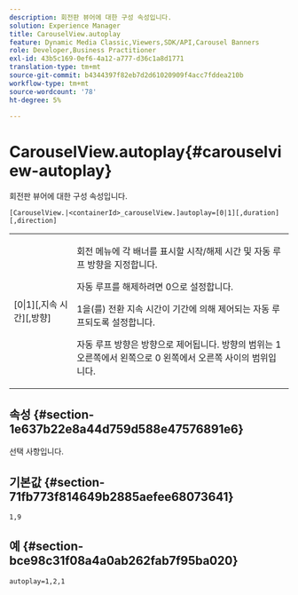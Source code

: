 ```yaml
---
description: 회전판 뷰어에 대한 구성 속성입니다.
solution: Experience Manager
title: CarouselView.autoplay
feature: Dynamic Media Classic,Viewers,SDK/API,Carousel Banners
role: Developer,Business Practitioner
exl-id: 43b5c169-0ef6-4a12-a777-d36c1a8d1771
translation-type: tm+mt
source-git-commit: b4344397f82eb7d2d61020909f4acc7fddea210b
workflow-type: tm+mt
source-wordcount: '78'
ht-degree: 5%

---
```


# CarouselView.autoplay{#carouselview-autoplay}

회전판 뷰어에 대한 구성 속성입니다.

`[CarouselView.|<containerId>_carouselView.]autoplay=[0|1][,duration][,direction]`

<table id="table_441553CD34C94A58A9D7CBF772DEDDB6"> 
 <tbody> 
  <tr> 
   <td colname="col1"> <p> <span class="codeph">[0|1][,지속 시간][,방향]</span> </p> </td> 
   <td colname="col2"> <p> 회전 메뉴에 각 배너를 표시할 시작/해제 시간 및 자동 루프 방향을 지정합니다. </p> <p>자동 루프를 해제하려면 <span class="codeph"> 0</span>으로 설정합니다. </p> <p><span class="codeph"> 1</span>을(를) 전환 지속 시간이 <span class="codeph"> 기간</span>에 의해 제어되는 자동 루프되도록 설정합니다. </p> <p>자동 루프 방향은 <span class="codeph"> 방향</span>으로 제어됩니다. <span class="codeph"> 방향</span>의 범위는 <span class="codeph"> 1</span> 오른쪽에서 왼쪽으로 <span class="codeph"> 0</span> 왼쪽에서 오른쪽 사이의 범위입니다. </p> </td> 
  </tr> 
 </tbody> 
</table>

## 속성 {#section-1e637b22e8a44d759d588e47576891e6}

선택 사항입니다.

## 기본값 {#section-71fb773f814649b2885aefee68073641}

`1,9`

## 예 {#section-bce98c31f08a4a0ab262fab7f95ba020}

```
autoplay=1,2,1
```
